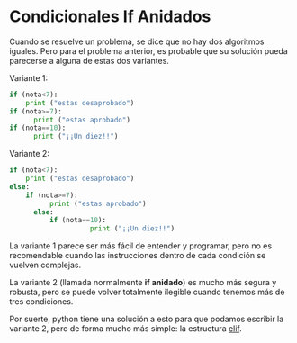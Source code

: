 # Condicionales If Anidados
Cuando se resuelve un problema, se dice que no hay dos algoritmos iguales. Pero para el problema anterior, es probable que su solución pueda parecerse a alguna de estas dos variantes.

Variante 1:
```py
if (nota<7):
	print ("estas desaprobado")
if (nota>=7):	
      print ("estas aprobado")
if (nota==10):	
      print ("¡¡Un diez!!")
```

Variante 2:
```py
if (nota<7):
	print ("estas desaprobado")
else:
	if (nota>=7):
	      print ("estas aprobado")	
      else:
	      if (nota==10):
                    print ("¡¡Un diez!!")
```


La variante 1 parece ser más fácil de entender y programar, pero no es recomendable cuando las instrucciones dentro de cada condición se vuelven complejas. 

La variante 2 (llamada normalmente **if anidado**) es mucho más segura y robusta, pero se puede volver totalmente ilegible cuando tenemos más de tres condiciones.

Por suerte, python tiene una solución a esto para que podamos escribir la variante 2, pero de forma mucho más simple: la estructura [elif](./elif.md).

